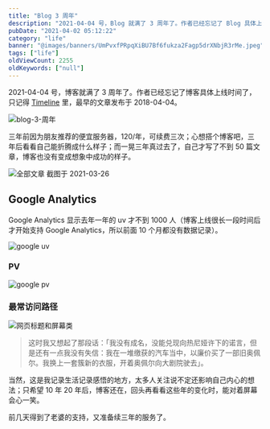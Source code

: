 ```yaml
---
title: "Blog 3 周年"
description: "2021-04-04 号，Blog 就满了 3 周年了。作者已经忘记了 Blog 具体上线时间了，只记得 Timeline 里，最早的文章发布于 2018-04-04。"
pubDate: "2021-04-02 05:12:22"
category: "life"
banner: "@images/banners/UmPvxfPRpqXiBU7Bf6fukza2Fagp5drXNbjR3rMe.jpeg"
tags: ["life"]
oldViewCount: 2255
oldKeywords: ["null"]
---
```


2021-04-04 号，博客就满了 3 周年了。作者已经忘记了博客具体上线时间了，只记得 [Timeline](https://godruoyi.com/timeline) 里，最早的文章发布于 2018-04-04。

![blog-3-周年](https://images.godruoyi.com/services/202104/02/JW18cNvV8nqwpmWZbwIwaLYO1BuXDhfzx8rq6OuS.png)

三年前因为朋友推荐的便宜服务器，120/年，可续费三次；心想搭个博客吧，三年后看看自己能折腾成什么样子；而一晃三年真过去了，自己才写了不到 50 篇文章，博客也没有变成想象中成功的样子。

![全部文章](https://images.godruoyi.com/services/202104/02/ZljyAUGF5wWMNoFjKKLCqefVecxzpps9wbGyZmcf.png)
截图于 2021-03-26

## Google Analytics

Google Analytics 显示去年一年的 uv 才不到 1000 人（博客上线很长一段时间后才开始支持 Google Analytics，所以前面 10 个月都没有数据记录）。

![google uv](https://images.godruoyi.com/services/202104/02/u7zuHCVT31DKbvmlotZYeL3r1L4I1laRNG1bCMwo.png)

### PV

![google pv](https://images.godruoyi.com/services/202104/02/Go9ELrByvQuWPEWSl0fGAJz9qMQuq79Yv39t0mMp.png)

### 最常访问路径

![网页标题和屏幕类](https://images.godruoyi.com/services/202104/02/y7lDL5PR8KkUvND9AzT87HdSuhA6Hc6dPDaQbArE.png)

> 这时我又想起了那段话：「我没有成名，没能兑现向热尼娅许下的诺言，但是还有一点我没有失信：我在一堆缴获的汽车当中，以廉价买了一部旧奥佩尔。我换上一套簇新的衣服，开着奥佩尔向大剧院驶去」。

当然，这是我记录生活记录感悟的地方，太多人关注说不定还影响自己内心的想法；只希望 10 年 20 年后，博客还在，回头再看看这些年的变化时，能对着屏幕会心一笑。

前几天得到了老婆的支持，又准备续三年的服务了。

